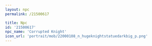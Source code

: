 ```yaml
---
layout: npc
permalink: /21500617

title: Npc
id: '21500617'
npc_name: 'Corrupted Knight'
icon_url: 'portrait/mob/22000108_n_hugeknightstatuedarkbig_p.png'
---
```

